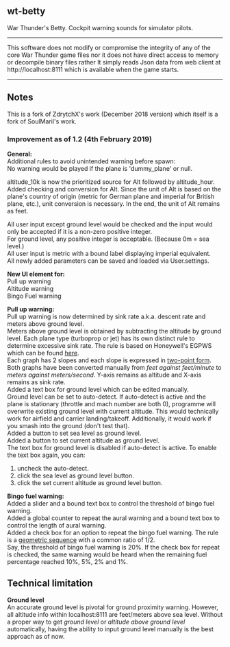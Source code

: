 ## wt-betty
War Thunder's Betty. Cockpit warning sounds for simulator pilots.

************************************************************************************
This software does not modify or compromise the integrity of any of
the core War Thunder game files nor it does not have direct access to
memory or decompile binary files rather It simply reads Json data from
web client at http://localhost:8111  which is available when the
game starts.
************************************************************************************

## Notes
This is a fork of ZdrytchX's work (December 2018 version) which itself is a fork of SoulMaril's work.
  
### Improvement as of 1.2 (4th February 2019)
**General:**  
Additional rules to avoid unintended warning before spawn:  
No warning would be played if the plane is 'dummy_plane' or null.  
  
altitude_10k is now the prioritized source for Alt followed by altitude_hour.
Added checking and conversion for Alt.
Since the unit of Alt is based on the plane's country of origin (metric for German plane and imperial for British plane, etc.), unit conversion is necessary. In the end, the unit of Alt remains as feet.
  
All user input except ground level would be checked and the input would only be accepted if it is a non-zero positive integer.  
For ground level, any positive integer is acceptable. (Because 0m = sea level.)  
All user input is metric with a bound label displaying imperial equivalent.  
All newly added parameters can be saved and loaded via User.settings.  
  
**New UI element for:**  
Pull up warning  
Altitude warning  
Bingo Fuel warning  
  
**Pull up warning:**  
Pull up warning is now determined by sink rate a.k.a. descent rate and meters above ground level.  
Meters above ground level is obtained by subtracting the altitude by ground level.
Each plane type (turboprop or jet) has its own distinct rule to determine excessive sink rate. The rule is based on Honeywell's EGPWS which can be found [here](https://aerocontent.honeywell.com/aero/common/documents/Mk_VI_VIII_EGPWS.pdf#page=11).  
Each graph has 2 slopes and each slope is expressed in [two-point form](http://mathworld.wolfram.com/Two-PointForm.html).  
Both graphs have been converted manually from *feet against feet/minute* to *meters against meters/second*. Y-axis remains as altitude and X-axis remains as sink rate.  
Added a text box for ground level which can be edited manually.  
Ground level can be set to auto-detect. If auto-detect is active and the plane is stationary (throttle and mach number are both 0), programme will overwrite existing ground level with current altitude. This would technically work for airfield and carrier landing/takeoff. Additionally, it would work if you smash into the ground (don't test that).  
Added a button to set sea level as ground level.  
Added a button to set current altitude as ground level.  
The text box for ground level is disabled if auto-detect is active. To enable the text box again, you can:  
1. uncheck the auto-detect.  
2. click the sea level as ground level button.   
3. click the set current altitude as ground level button.  
  
**Bingo fuel warning:**  
Added a slider and a bound text box to control the threshold of bingo fuel warning.  
Added a global counter to repeat the aural warning and a bound text box to control the length of aural warning.  
Added a check box for an option to repeat the bingo fuel warning. The rule is a [geometric sequence](https://www.purplemath.com/modules/series3.htm) with a common ratio of 1/2.  
Say, the threshold of bingo fuel warning is 20%. If the check box for repeat is checked, the same warning would be heard when the remaining fuel percentage reached 10%, 5%, 2% and 1%.  
  
## Technical limitation  
**Ground level**  
An accurate ground level is pivotal for ground proximity warning. However, all altitude info within localhost:8111 are feet/meters above sea level. Without a proper way to get *ground level* or *altitude above ground level* automatically, having the ability to input ground level manually is the best approach as of now.  
